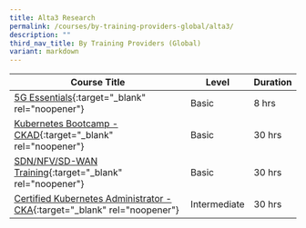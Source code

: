 ```yaml
---
title: Alta3 Research
permalink: /courses/by-training-providers-global/alta3/
description: ""
third_nav_title: By Training Providers (Global)
variant: markdown
---
```

|Course Title  | Level | Duration |
| - | - | - | 
|[5G Essentials](https://alta3.com/overview-5g){:target="_blank" rel="noopener"} |Basic|8 hrs |
|[Kubernetes Bootcamp - CKAD](https://alta3.com/overview-kubernetes-ckad){:target="_blank" rel="noopener"} |Basic|30 hrs |
|[SDN/NFV/SD-WAN Training](https://alta3.com/overview-sdn-training){:target="_blank" rel="noopener"} |Basic|30 hrs |
|[Certified Kubernetes Administrator - CKA](https://alta3.com/overview-cka-training){:target="_blank" rel="noopener"} |Intermediate|30 hrs |